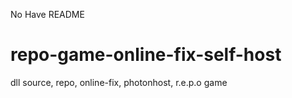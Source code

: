 No Have README

# repo-game-online-fix-self-host
dll source, repo, online-fix, photonhost, r.e.p.o game
